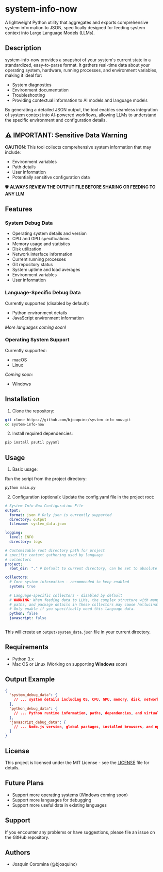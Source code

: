 # system-info-now

A lightweight Python utility that aggregates and exports comprehensive system information to JSON, specifically designed for feeding system context into Large Language Models (LLMs).

## Description

system-info-now provides a snapshot of your system's current state in a standardized, easy-to-parse format. It gathers real-time data about your operating system, hardware, running processes, and environment variables, making it ideal for:
- System diagnostics
- Environment documentation
- Troubleshooting
- Providing contextual information to AI models and language models

By generating a detailed JSON output, the tool enables seamless integration of system context into AI-powered workflows, allowing LLMs to understand the specific environment and configuration details.

## ⚠️ IMPORTANT: Sensitive Data Warning

**CAUTION**: This tool collects comprehensive system information that may include:
- Environment variables
- Path details
- User information
- Potentially sensitive configuration data

🛡️ **ALWAYS REVIEW THE OUTPUT FILE BEFORE SHARING OR FEEDING TO ANY LLM**

## Features

### System Debug Data
- Operating system details and version
- CPU and GPU specifications
- Memory usage and statistics
- Disk utilization
- Network interface information
- Current running processes
- Git repository status
- System uptime and load averages
- Environment variables
- User information

### Language-Specific Debug Data
Currently supported (disabled by default):
- Python environment details
- JavaScript environment information

*More languages coming soon!*

### Operating System Support
Currently supported:
- macOS
- Linux

*Coming soon:*
- Windows


## Installation

1. Clone the repository:
```bash
git clone https://github.com/bjoaquinc/system-info-now.git
cd system-info-now
```

2. Install required dependencies:
```bash
pip install psutil pyyaml
```

## Usage

1. Basic usage:

Run the script from the project directory:
```bash
python main.py
```

2. Configuration (optional): Update the config.yaml file in the project root:

```yaml
# System Info Now Configuration File
output:
  format: json # Only json is currently supported
  directory: output
  filename: system_data.json

logging:
  level: INFO
  directory: logs

# Customizable root directory path for project 
# specific context gathering used by language 
# collectors
project:
  root_dir: "." # Default to current directory, can be set to absolute path

collectors:
  # Core system information - recommended to keep enabled
  system: true
  
  # Language-specific collectors - disabled by default
  # WARNING: When feeding data to LLMs, the complex structure with many versions, 
  # paths, and package details in these collectors may cause hallucinations.
  # Only enable if you specifically need this language data.
  python: false
  javascript: false
  
```

This will create an `output/system_data.json` file in your current directory.

## Requirements

- Python 3.x
- Mac OS or Linux (Working on supporting **Windows** soon)

## Output Example

```json
{
  "system_debug_data": {
    // ... system details including OS, CPU, GPU, memory, disk, network info
  },
  "python_debug_data": {
    // ... Python runtime information, paths, dependencies, and virtual environment details
  },
  "javascript_debug_data": {
    // ... Node.js version, global packages, installed browsers, and npm configuration
  }
}
```

## License

This project is licensed under the MIT License - see the [LICENSE](LICENSE) file for details.

## Future Plans

- Support more operating systems (Windows coming soon)
- Support more languages for debugging
- Support more useful data in existing languages

## Support

If you encounter any problems or have suggestions, please file an issue on the GitHub repository.

## Authors

- Joaquin Coromina (@bjoaquinc)
